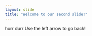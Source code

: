 ```yaml
---
layout: slide
title: "Welcome to our second slide!"
---
```

hurr durr
Use the left arrow to go back!
